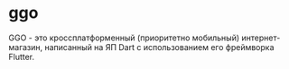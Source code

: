 # ggo
 GGO - это кроссплатформенный (приоритетно мобильный) интернет-магазин, написанный на ЯП Dart с использованием его фреймворка Flutter.

